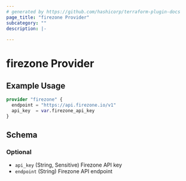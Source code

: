 ```yaml
---
# generated by https://github.com/hashicorp/terraform-plugin-docs
page_title: "firezone Provider"
subcategory: ""
description: |-
  
---
```


# firezone Provider



## Example Usage

```terraform
provider "firezone" {
  endpoint = "https://api.firezone.io/v1"
  api_key  = var.firezone_api_key
}
```

<!-- schema generated by tfplugindocs -->
## Schema

### Optional

- `api_key` (String, Sensitive) Firezone API key
- `endpoint` (String) Firezone API endpoint
